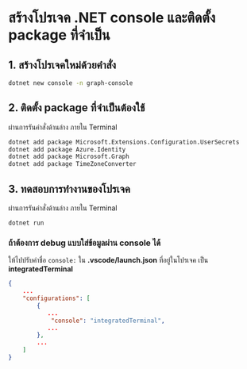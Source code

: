 
# สร้างโปรเจค .NET console และติดตั้ง package ที่จำเป็น

## 1. สร้างโปรเจคใหม่ด้วยคำสั่ง

```bash
dotnet new console -n graph-console
```

## 2. ติดตั้ง package ที่จำเป็นต้องใช้

ผ่านการรันคำสั่งด้านล่าง ภายใน Terminal

```bash
dotnet add package Microsoft.Extensions.Configuration.UserSecrets
dotnet add package Azure.Identity
dotnet add package Microsoft.Graph
dotnet add package TimeZoneConverter
```

## 3. ทดสอบการทำงานของโปรเจค

ผ่านการรันคำสั่งด้านล่าง ภายใน Terminal

```
dotnet run
```


### ถ้าต้องการ debug แบบใส่ข้อมูลผ่าน console ได้ 

ให้ไปปรับค่าชื่อ `console:` ใน **.vscode/launch.json** ที่อยู่ในโปรเจค เป็น **integratedTerminal**

```json
{
    ...
    "configurations": [
        {
           ...
            "console": "integratedTerminal",
           ...
        },
        ...
    ]
}
```
